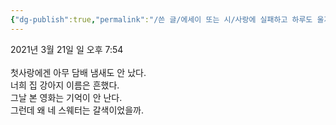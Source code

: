 ```yaml
---
{"dg-publish":true,"permalink":"/쓴 글/에세이 또는 시/사랑에 실패하고 하루도 울지 않았다/","title":"사랑에 실패하고 하루도 울지 않았다","tags":["사랑","추억"],"noteIcon":""}
---
```


2021년 3월 21일 일 오후 7:54<br/>
<br/>
첫사랑에겐 아무 담배 냄새도 안 났다.<br/>
너희 집 강아지 이름은 흔했다.<br/>
그날 본 영화는 기억이 안 난다.<br/>
그런데 왜 네 스웨터는 갈색이었을까.<br/>
